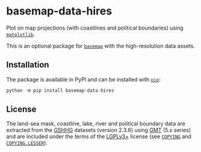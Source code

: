 # basemap-data-hires

Plot on map projections (with coastlines and political boundaries) using
[`matplotlib`].

This is an optional package for [`basemap`] with the high-resolution
data assets.

## Installation

The package is available in PyPI and can be installed with [`pip`]:
```python
python -m pip install basemap-data-hires
```

## License

The land-sea mask, coastline, lake, river and political boundary data
are extracted from the [GSHHG] datasets (version 2.3.6) using [GMT]
(5.x series) and are included under the terms of the [LGPLv3+] license
(see [`COPYING`] and [`COPYING.LESSER`]).


[`matplotlib`]:
https://matplotlib.org/
[`basemap`]:
https://matplotlib.org/basemap/
[`pip`]:
https://pip.pypa.io/

[GSHHG]:
https://www.soest.hawaii.edu/pwessel/gshhg
[GMT]:
https://www.generic-mapping-tools.org/

[LGPLv3+]:
https://spdx.org/licenses/LGPL-3.0-or-later.html
[`COPYING`]:
https://github.com/matplotlib/basemap/blob/v1.3.0rc1/packages/basemap_data_hires/COPYING
[`COPYING.LESSER`]:
https://github.com/matplotlib/basemap/blob/v1.3.0rc1/packages/basemap_data_hires/COPYING.LESSER
